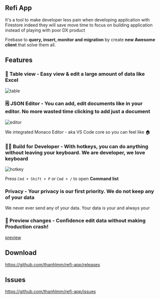 ## Refi App

It's a tool to make developer less pain when developing application with Firestore indeed they will save move time to focus on building application instead of playing with poor DX product

Firebase to **query, insert, monitor and migration** by create **new Awesome client** that solve them all.

## Features
### 📜 Table view - Easy view & edit a large amount of data like Excel
![table](https://user-images.githubusercontent.com/9281080/112776739-aa1ea400-906a-11eb-9e6c-3793ece10b63.png)

### 🗒️ JSON Editor - You can add, edit documents like in your editor. No more wasted time clicking to add just a document
![editor](https://user-images.githubusercontent.com/9281080/112776778-c15d9180-906a-11eb-8358-256b59b9ded0.png)

We integrated Monaco Editor - aka VS Code core so you can feel like 🏠

### 👨‍💻 Build for Developer - With hotkeys, you can do anything without leaving your keyboard. We are developer, we love keyboard
![hotkey](https://user-images.githubusercontent.com/9281080/112776824-df2af680-906a-11eb-9028-1dff2357d6c9.png)

Press `Cmd + Shift + P` or `Cmd + /` to open **Command list**

### Privacy - Your privacy is our first priority. We do not keep any of your data
We never ever send any of your data. Your data is your and always your

### 🚧 Preview changes - Confidence edit data without making Production crash!
[preview](https://user-images.githubusercontent.com/9281080/112776856-f23dc680-906a-11eb-858b-4d74d63dff49.png)

## Download
https://github.com/thanhlmm/refi-app/releases

## Issues
https://github.com/thanhlmm/refi-app/issues
